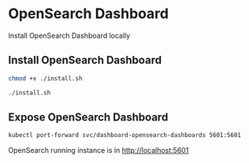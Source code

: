 # OpenSearch Dashboard

Install OpenSearch Dashboard locally

## Install OpenSearch Dashboard

```sh
chmod +x ./install.sh

./install.sh
```

## Expose OpenSearch Dashboard

```sh
kubectl port-forward svc/dashboard-opensearch-dashboards 5601:5601
```

OpenSearch running instance is in <http://localhost:5601>
